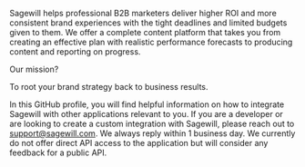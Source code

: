 Sagewill helps professional B2B marketers deliver higher ROI and more consistent brand experiences with the tight deadlines and limited budgets given to them. We offer a complete content platform that takes you from creating an effective plan with realistic performance forecasts to producing content and reporting on progress. 

Our mission? 

To root your brand strategy back to business results.

In this GitHub profile, you will find helpful information on how to integrate Sagewill with other applications relevant to you. If you are a developer or are looking to create a custom integration with Sagewill, please reach out to support@sagewill.com. We always reply within 1 business day. We currently do not offer direct API access to the application but will consider any feedback for a public API.
